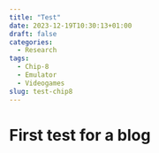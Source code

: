 ```yaml
---
title: "Test"
date: 2023-12-19T10:30:13+01:00
draft: false
categories:
  - Research
tags:
  - Chip-8
  - Emulator
  - Videogames
slug: test-chip8
---
```



First test for a blog
============
